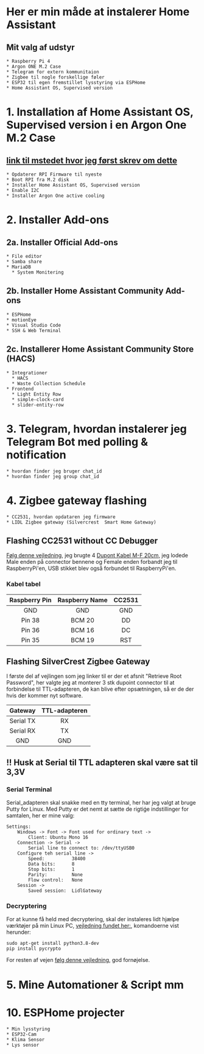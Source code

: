 # Her er min måde at instalerer Home Assistant

## Mit valg af udstyr

    * Raspberry Pi 4 
    * Argon ONE M.2 Case
    * Telegram for extern kommunitaion
    * Zigbee til nogle forskellige føler
    * ESP32 til egen fremstillet lysstyring via ESPHome
    * Home Assistant OS, Supervised version

# 1. Installation af Home Assistant OS, Supervised version i en Argon One M.2 Case

## [link til mstedet hvor jeg først skrev om dette](https://github.com/mstedet/ESP32-2020#argon-one-m2---home-assistant-os-6x--supervised-version)

    * Opdaterer RPI Firmware til nyeste
    * Boot RPI fra M.2 disk
    * Installer Home Assistant OS, Supervised version
    * Enable I2C 
    * Installer Argon One active cooling

# 2. Installer Add-ons

## 2a. Installer Official Add-ons

    * File editor
    * Samba share
    * MariaDB
      * System Monitering

## 2b. Installer Home Assistant Community Add-ons

    * ESPHome
    * motionEye
    * Visual Studio Code
    * SSH & Web Terminal

## 2c. Installerer Home Assistant Community Store (HACS)

    * Integrationer
      * HACS
      * Waste Collection Schedule
    * Frontend
      * Light Entity Row
      * simple-clock-card
      * slider-entity-row

# 3. Telegram, hvordan instalerer jeg Telegram Bot med polling & notification

    * hvordan finder jeg bruger chat_id
    * hvordan finder jeg group chat_id

# 4. Zigbee gateway flashing

    * CC2531, hvordan opdataren jeg firmware 
    * LIDL Zigbee gateway (Silvercrest  Smart Home Gateway)

## Flashing CC2531 without CC Debugger

[Følg denne vejledning](https://notenoughtech.com/home-automation/flashing-cc2531-without-cc-debugger/), jeg brugte 4 [Dupont Kabel M-F 20cm](https://ardustore.dk/produkt/dupont-breadboard-kabel), jeg lodede Male enden på connector bennene og Female enden forbandt jeg til RaspberryPi'en, USB stikket blev også forbundet til RaspberryPi'en.

### Kabel tabel

| Raspberry Pin | Raspberry Name  | CC2531 |
|:---:          |:---:            |:---:   |
| GND           | GND             | GND    |
| Pin 38        | BCM 20          | DD     |
| Pin 36        | BCM 16          | DC     |
| Pin 35        | BCM 19          | RST    |

## Flashing SilverCrest Zigbee Gateway

I første del af vejlingen som jeg linker til er der et afsnit "Retrieve Root Password", her valgte jeg at monterer 3 stk dupoint connector til at forbindelse til TTL-adapteren, de kan blive efter opsætningen, så er de der hvis der kommer nyt software.

| Gateway    | TTL-adapteren |
|:---:       |:---:          |
| Serial TX  | RX            |
| Serial RX  | TX            |
| GND        | GND           |

## !! Husk at Serial til TTL adapteren skal være sat til 3,3V

### Serial Terminal

Serial_adapteren skal snakke med en tty terminal, her har jeg valgt at bruge Putty for Linux. Med Putty er det nemt at sætte de rigtiǵe indstillinger for samtalen, her er mine valg:  

```text
Settings: 
    Windows -> Font -> Font used for ordinary text ->
        Client: Ubuntu Mono 16
    Connection -> Serial ->
        Serial line to connect to: /dev/ttyUSB0
    Configure teh serial line ->
        Speed:          38400
        Data bits:      8
        Stop bits:      1
        Parity:         None
        Flow control:   None
    Session ->
        Saved session:  LidlGateway     
```

### Decryptering

For at kunne få held med decryptering, skal der instaleres lidt hjælpe værktøjer på min Linux PC, [vejledning fundet her:](https://stackoverflow.com/questions/11596839/installing-pycrypto-on-ubuntu-fatal-error-on-build),
 komandoerne vist herunder:

```code
sudo apt-get install python3.8-dev
pip install pycrypto
```

For resten af vejen [følg denne vejledning](https://zigbee.blakadder.com/Lidl_TYGWZ-01.html), god fornøjelse.

# 5. Mine Automationer & Script mm


# 10. ESPHome projecter

    * Min lysstyring
    * ESP32-Cam 
    * Klima Sensor
    * Lys sensor
